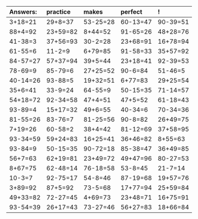 | Answers: | practice | makes | perfect | ! |
| :--- | :--- | :--- | :--- | :--- |
| 3+18=21 | 29+8=37 | 53-25=28 | 60-13=47 | 90-39=51 | 
| 88+4=92 | 23+59=82 | 8+44=52 | 91-65=26 | 48+28=76 | 
| 41-38=3 | 37+56=93 | 30-2=28 | 23+68=91 | 16+78=94 | 
| 61-55=6 | 11-2=9 | 6+79=85 | 91-58=33 | 35+57=92 | 
| 84-57=27 | 57+37=94 | 39+5=44 | 23+18=41 | 92-39=53 | 
| 78-69=9 | 85-79=6 | 27+25=52 | 90-6=84 | 51-46=5 | 
| 40-14=26 | 93-88=5 | 19+32=51 | 6+77=83 | 29+25=54 | 
| 35+6=41 | 33-9=24 | 64-55=9 | 50-15=35 | 71-14=57 | 
| 54+18=72 | 92-34=58 | 47+4=51 | 47+5=52 | 61-18=43 | 
| 93-89=4 | 15+17=32 | 49+6=55 | 40-34=6 | 70-34=36 | 
| 81-55=26 | 83-76=7 | 81-25=56 | 90-8=82 | 26+49=75 | 
| 7+19=26 | 60-58=2 | 38+4=42 | 81-12=69 | 37+58=95 | 
| 93-34=59 | 59+24=83 | 16+25=41 | 36+46=82 | 8+55=63 | 
| 93-84=9 | 50-15=35 | 90-72=18 | 85-38=47 | 36+49=85 | 
| 56+7=63 | 62+19=81 | 23+49=72 | 49+47=96 | 80-27=53 | 
| 8+67=75 | 62-48=14 | 76-18=58 | 53-8=45 | 21-7=14 | 
| 10-3=7 | 92-75=17 | 54-8=46 | 87-19=68 | 19+57=76 | 
| 3+89=92 | 87+5=92 | 73-5=68 | 17+77=94 | 25+59=84 | 
| 49+33=82 | 72-27=45 | 4+69=73 | 23+48=71 | 16+75=91 | 
| 93-54=39 | 26+17=43 | 73-27=46 | 56+27=83 | 18+66=84 | 
